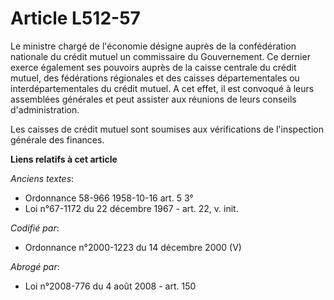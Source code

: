# Article L512-57

Le ministre chargé de l'économie désigne auprès de la confédération nationale du crédit mutuel un commissaire du
Gouvernement. Ce dernier exerce également ses pouvoirs auprès de la caisse centrale du crédit mutuel, des fédérations
régionales et des caisses départementales ou interdépartementales du crédit mutuel. A cet effet, il est convoqué à leurs
assemblées générales et peut assister aux réunions de leurs conseils d'administration.

Les caisses de crédit mutuel sont soumises aux vérifications de l'inspection générale des finances.

**Liens relatifs à cet article**

_Anciens textes_:

  - Ordonnance 58-966 1958-10-16 art. 5 3°
  - Loi n°67-1172 du 22 décembre 1967 - art. 22, v. init.

_Codifié par_:

  - Ordonnance n°2000-1223 du 14 décembre 2000 (V)

_Abrogé par_:

  - Loi n°2008-776 du 4 août 2008 - art. 150
